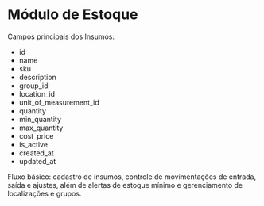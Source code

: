 # Módulo de Estoque

Campos principais dos Insumos:
- id
- name
- sku
- description
- group_id
- location_id
- unit_of_measurement_id
- quantity
- min_quantity
- max_quantity
- cost_price
- is_active
- created_at
- updated_at

Fluxo básico: cadastro de insumos, controle de movimentações de entrada, saída e ajustes, além de alertas de estoque mínimo e gerenciamento de localizações e grupos.
